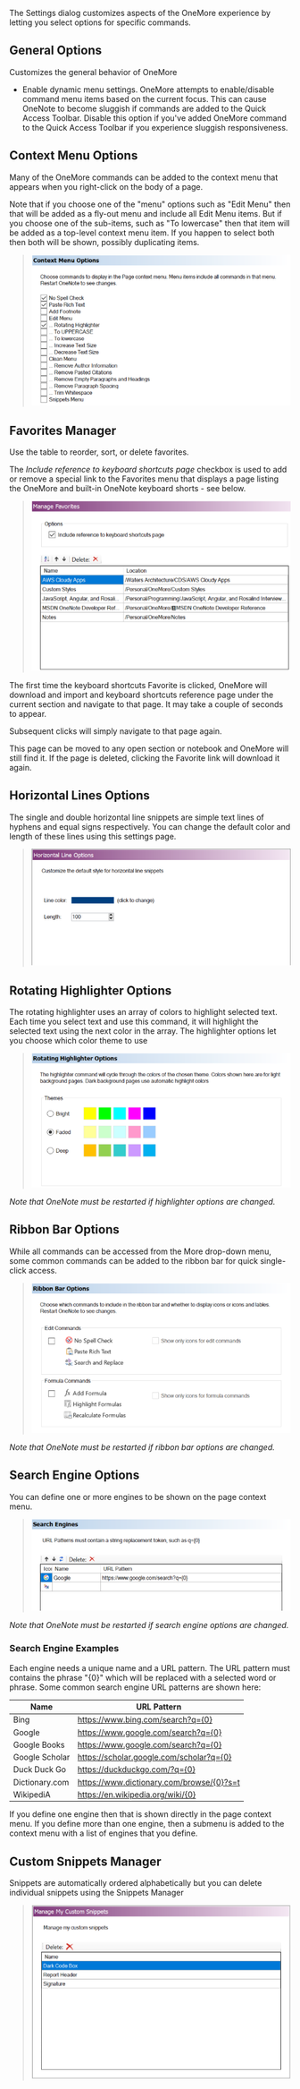 The Settings dialog customizes aspects of the OneMore experience by letting you select options for specific commands.

## General Options
Customizes the general behavior of OneMore

* Enable dynamic menu settings. OneMore attempts to enable/disable command menu items based on the current focus. This can cause OneNote to become
  sluggish if commands are added to the Quick Access Toolbar. Disable this option if you've added OneMore command to the Quick Access Toolbar if
  you experience sluggish responsiveness.

## Context Menu Options
Many of the OneMore commands can be added to the context menu that appears when you right-click on the body of a page.

Note that if you choose one of the "menu" options such as "Edit Menu" then that will be added as a fly-out menu and include all Edit Menu items. But if you choose one of the sub-items, such as "To lowercase" then that item will be added as a top-level context menu item. If you happen to select both then both will be shown, possibly duplicating items.

> ![Context Menu Options](images/ContextMenuSheet.png)

## Favorites Manager
Use the table to reorder, sort, or delete favorites.

The _Include reference to keyboard shortcuts page_ checkbox is used to add or remove a special link to the Favorites menu that displays a page listing the OneMore and built-in OneNote keyboard shorts - see below.

> ![Favorites Manager](images/FavoritesSheet.png)

The first time the keyboard shortcuts Favorite is clicked, OneMore will download and import and keyboard shortcuts reference page under the current section and navigate to that page. It may take a couple of seconds to appear.

Subsequent clicks will simply navigate to that page again.

This page can be moved to any open section or notebook and OneMore will still find it. If the page is deleted, clicking the Favorite link will download it again.

## Horizontal Lines Options
The single and double horizontal line snippets are simple text lines of hyphens and equal signs respectively. You can change the default color and length of these lines using this settings page.

> ![Horizontal Line Options](images/LinesSheet.png)

## Rotating Highlighter Options
The rotating highlighter uses an array of colors to highlight selected text. Each time you select text and use this command, it will highlight the selected text using the next color in the array. The highlighter options let you choose which color theme to use

> ![Highlighter Options](images/HighlighterSheet.png)

_Note that OneNote must be restarted if highlighter options are changed._

## Ribbon Bar Options
While all commands can be accessed from the More drop-down menu, some common commands can be added to the
ribbon bar for quick single-click access.

> ![Ribbon Bar Options](images/RibbonSheet.png)

_Note that OneNote must be restarted if ribbon bar options are changed._

## Search Engine Options
You can define one or more engines to be shown on the page context menu.

> ![Search Engine Options](images/SearchEngineSheet.png)

_Note that OneNote must be restarted if search engine options are changed._

### Search Engine Examples
Each engine needs a unique name and a URL pattern. The URL pattern must contains the phrase "{0}" which will be replaced with a selected word or phrase. Some common search engine URL patterns are shown here:

| Name | URL Pattern |
| ---- | ----------- |
| Bing           | https://www.bing.com/search?q={0} |
| Google         | https://www.google.com/search?q={0} |
| Google Books   | https://www.google.com/search?q={0} |
| Google Scholar | https://scholar.google.com/scholar?q={0} |
| Duck Duck Go   | https://duckduckgo.com/?q={0} |
| Dictionary.com | https://www.dictionary.com/browse/{0}?s=t
| WikipediA      | https://en.wikipedia.org/wiki/{0} |

If you define one engine then that is shown directly in the page context menu. If you define
more than one engine, then a submenu is added to the context menu with a list of engines that
you define.

## Custom Snippets Manager
Snippets are automatically ordered alphabetically but you can delete individual snippets using the Snippets Manager

> ![Snippets Manager](images/SnippetsSheet.png)
